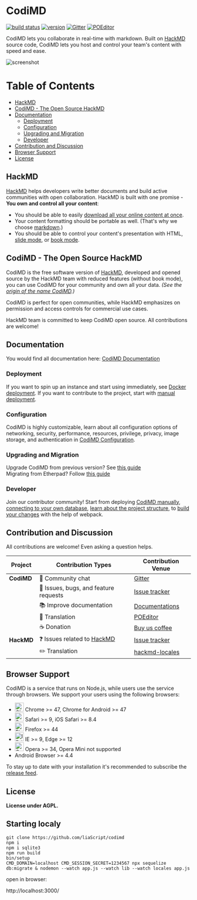 CodiMD
===

[![build status][travis-image]][travis-url]
[![version][github-version-badge]][github-release-page]
[![Gitter][gitter-image]][gitter-url]
[![POEditor][poeditor-image]][poeditor-url]

CodiMD lets you collaborate in real-time with markdown.
Built on [HackMD](https://hackmd.io) source code, CodiMD lets you host and control your team's content with speed and ease.

![screenshot](https://raw.githubusercontent.com/hackmdio/codimd/develop/public/screenshot.png)

<!-- START doctoc generated TOC please keep comment here to allow auto update -->
<!-- DON'T EDIT THIS SECTION, INSTEAD RE-RUN doctoc TO UPDATE -->
# Table of Contents

- [HackMD](#hackmd)
- [CodiMD - The Open Source HackMD](#codimd---the-open-source-hackmd)
- [Documentation](#documentation)
  - [Deployment](#deployment)
  - [Configuration](#configuration)
  - [Upgrading and Migration](#upgrading-and-migration)
  - [Developer](#developer)
- [Contribution and Discussion](#contribution-and-discussion)
- [Browser Support](#browser-support)
- [License](#license)

<!-- END doctoc generated TOC please keep comment here to allow auto update -->

## HackMD

[HackMD](https://hackmd.io) helps developers write better documents and build active communities with open collaboration.
HackMD is built with one promise - **You own and control all your content**:
- You should be able to easily [download all your online content at once](https://hackmd.io/c/news/%2Fs%2Fr1cx3a3SE).
- Your content formatting should be portable as well. (That's why we choose [markdown](https://hackmd.io/features#Typography).)
- You should be able to control your content's presentation with HTML, [slide mode](https://hackmd.io/p/slide-example), or [book mode](https://hackmd.io/c/book-example/).

## CodiMD - The Open Source HackMD

CodiMD is the free software version of [HackMD](https://hackmd.io), developed and opened source by the HackMD team with reduced features (without book mode), you can use CodiMD for your community and own all your data. *(See the [origin of the name CodiMD](https://github.com/hackmdio/hackmd/issues/720).)*

CodiMD is perfect for open communities, while HackMD emphasizes on permission and access controls for commercial use cases.

HackMD team is committed to keep CodiMD open source. All contributions are welcome!

## Documentation
You would find all documentation here: [CodiMD Documentation](https://hackmd.io/c/codimd-documentation)

### Deployment
If you want to spin up an instance and start using immediately, see [Docker deployment](https://hackmd.io/c/codimd-documentation/%2Fs%2Fcodimd-docker-deployment).
If you want to contribute to the project, start with [manual deployment](https://hackmd.io/c/codimd-documentation/%2Fs%2Fcodimd-manual-deployment).

### Configuration
CodiMD is highly customizable, learn about all configuration options of networking, security, performance, resources, privilege, privacy, image storage, and authentication in [CodiMD Configuration](https://hackmd.io/c/codimd-documentation/%2Fs%2Fcodimd-configuration).

### Upgrading and Migration
Upgrade CodiMD from previous version? See [this guide](https://hackmd.io/c/codimd-documentation/%2Fs%2Fcodimd-upgrade)<br>
Migrating from Etherpad? Follow [this guide](https://hackmd.io/c/codimd-documentation/%2Fs%2Fcodimd-migration-etherpad)

### Developer
Join our contributor community! Start from deploying [CodiMD manually](https://hackmd.io/c/codimd-documentation/%2Fs%2Fcodimd-manual-deployment), [connecting to your own database](https://hackmd.io/c/codimd-documentation/%2Fs%2Fcodimd-db-connection), [learn about the project structure](https://hackmd.io/c/codimd-documentation/%2Fs%2Fcodimd-project-structure), to [build your changes](https://hackmd.io/c/codimd-documentation/%2Fs%2Fcodimd-webpack) with the help of webpack.

## Contribution and Discussion
All contributions are welcome! Even asking a question helps.

| Project | Contribution Types | Contribution Venue |
| ------- | ------------------ | ------------------ |
|**CodiMD**|:couple: Community chat|[Gitter][gitter-url]|
||:bug: Issues, bugs, and feature requests|[Issue tracker](https://github.com/hackmdio/codimd/issues)|
||:books: Improve documentation|[Documentations](https://hackmd.io/c/codimd-documentation)|
||:pencil: Translation|[POEditor][poeditor-url]|
||:coffee: Donation|[Buy us coffee](https://www.paypal.com/cgi-bin/webscr?cmd=_donations&business=KDGS4PREHX6QQ&lc=US&item_name=HackMD&currency_code=USD&bn=PP%2dDonationsBF%3abtn_donate_LG%2egif%3aNonHosted)|
|**HackMD**|:question: Issues related to [HackMD](https://hackmd.io/)|[Issue tracker](https://github.com/hackmdio/hackmd-io-issues/issues)|
||:pencil2: Translation|[hackmd-locales](https://github.com/hackmdio/hackmd-locales/tree/master/locales)|

## Browser Support

CodiMD is a service that runs on Node.js, while users use the service through browsers. We support your users using the following browsers:
- <img src="https://raw.githubusercontent.com/alrra/browser-logos/master/src/chrome/chrome_48x48.png" alt="Chrome" width="24px" height="24px" /> Chrome >= 47, Chrome for Android >= 47
- <img src="https://raw.githubusercontent.com/alrra/browser-logos/master/src/safari/safari_48x48.png" alt="Safari" width="24px" height="24px" /> Safari >= 9, iOS Safari >= 8.4
- <img src="https://raw.githubusercontent.com/alrra/browser-logos/master/src/firefox/firefox_48x48.png" alt="Firefox" width="24px" height="24px" /> Firefox >= 44
- <img src="https://raw.githubusercontent.com/alrra/browser-logos/master/src/edge/edge_48x48.png" alt="IE / Edge" width="24px" height="24px" /> IE >= 9, Edge >= 12
- <img src="https://raw.githubusercontent.com/alrra/browser-logos/master/src/opera/opera_48x48.png" alt="Opera" width="24px" height="24px" /> Opera >= 34, Opera Mini not supported
- Android Browser >= 4.4

To stay up to date with your installation it's recommended to subscribe the [release feed][github-release-feed].

## License

**License under AGPL.**

[gitter-image]: https://img.shields.io/badge/gitter-hackmdio/codimd-blue.svg
[gitter-url]: https://gitter.im/hackmdio/hackmd
[travis-image]: https://travis-ci.com/hackmdio/codimd.svg?branch=master
[travis-url]: https://travis-ci.com/hackmdio/codimd
[github-version-badge]: https://img.shields.io/github/release/hackmdio/codimd.svg
[github-release-page]: https://github.com/hackmdio/codimd/releases
[github-release-feed]: https://github.com/hackmdio/codimd/releases.atom
[poeditor-image]: https://img.shields.io/badge/POEditor-translate-blue.svg
[poeditor-url]: https://poeditor.com/join/project/q0nuPWyztp


## Starting localy

```
git clone https://github.com/liaScript/codimd
npm i
npm i sqlite3
npm run build
bin/setup
CMD_DOMAIN=localhost CMD_SESSION_SECRET=1234567 npx sequelize db:migrate & nodemon --watch app.js --watch lib --watch locales app.js
```

open in browser:

http://localhost:3000/
